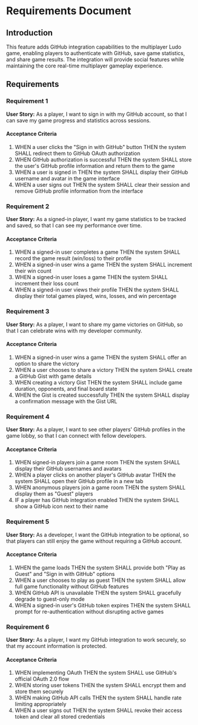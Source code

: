# Requirements Document

## Introduction

This feature adds GitHub integration capabilities to the multiplayer Ludo game, enabling players to authenticate with GitHub, save game statistics, and share game results. The integration will provide social features while maintaining the core real-time multiplayer gameplay experience.

## Requirements

### Requirement 1

**User Story:** As a player, I want to sign in with my GitHub account, so that I can save my game progress and statistics across sessions.

#### Acceptance Criteria

1. WHEN a user clicks the "Sign in with GitHub" button THEN the system SHALL redirect them to GitHub OAuth authorization
2. WHEN GitHub authorization is successful THEN the system SHALL store the user's GitHub profile information and return them to the game
3. WHEN a user is signed in THEN the system SHALL display their GitHub username and avatar in the game interface
4. WHEN a user signs out THEN the system SHALL clear their session and remove GitHub profile information from the interface

### Requirement 2

**User Story:** As a signed-in player, I want my game statistics to be tracked and saved, so that I can see my performance over time.

#### Acceptance Criteria

1. WHEN a signed-in user completes a game THEN the system SHALL record the game result (win/loss) to their profile
2. WHEN a signed-in user wins a game THEN the system SHALL increment their win count
3. WHEN a signed-in user loses a game THEN the system SHALL increment their loss count
4. WHEN a signed-in user views their profile THEN the system SHALL display their total games played, wins, losses, and win percentage

### Requirement 3

**User Story:** As a player, I want to share my game victories on GitHub, so that I can celebrate wins with my developer community.

#### Acceptance Criteria

1. WHEN a signed-in user wins a game THEN the system SHALL offer an option to share the victory
2. WHEN a user chooses to share a victory THEN the system SHALL create a GitHub Gist with game details
3. WHEN creating a victory Gist THEN the system SHALL include game duration, opponents, and final board state
4. WHEN the Gist is created successfully THEN the system SHALL display a confirmation message with the Gist URL

### Requirement 4

**User Story:** As a player, I want to see other players' GitHub profiles in the game lobby, so that I can connect with fellow developers.

#### Acceptance Criteria

1. WHEN signed-in players join a game room THEN the system SHALL display their GitHub usernames and avatars
2. WHEN a player clicks on another player's GitHub avatar THEN the system SHALL open their GitHub profile in a new tab
3. WHEN anonymous players join a game room THEN the system SHALL display them as "Guest" players
4. IF a player has GitHub integration enabled THEN the system SHALL show a GitHub icon next to their name

### Requirement 5

**User Story:** As a developer, I want the GitHub integration to be optional, so that players can still enjoy the game without requiring a GitHub account.

#### Acceptance Criteria

1. WHEN the game loads THEN the system SHALL provide both "Play as Guest" and "Sign in with GitHub" options
2. WHEN a user chooses to play as guest THEN the system SHALL allow full game functionality without GitHub features
3. WHEN GitHub API is unavailable THEN the system SHALL gracefully degrade to guest-only mode
4. WHEN a signed-in user's GitHub token expires THEN the system SHALL prompt for re-authentication without disrupting active games

### Requirement 6

**User Story:** As a player, I want my GitHub integration to work securely, so that my account information is protected.

#### Acceptance Criteria

1. WHEN implementing OAuth THEN the system SHALL use GitHub's official OAuth 2.0 flow
2. WHEN storing user tokens THEN the system SHALL encrypt them and store them securely
3. WHEN making GitHub API calls THEN the system SHALL handle rate limiting appropriately
4. WHEN a user signs out THEN the system SHALL revoke their access token and clear all stored credentials